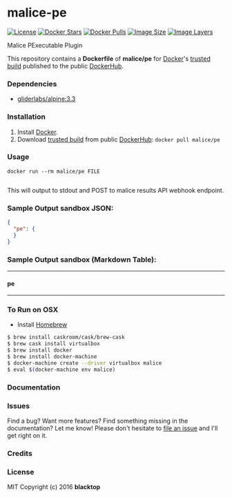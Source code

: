 # malice-pe

[![License](http://img.shields.io/:license-mit-blue.svg)](http://doge.mit-license.org)
[![Docker Stars](https://img.shields.io/docker/stars/malice/pe.svg)][hub]
[![Docker Pulls](https://img.shields.io/docker/pulls/malice/pe.svg)][hub]
[![Image Size](https://img.shields.io/imagelayers/image-size/malice/pe/latest.svg)](https://imagelayers.io/?images=malice/pe:latest)
[![Image Layers](https://img.shields.io/imagelayers/layers/malice/pe/latest.svg)](https://imagelayers.io/?images=malice/pe:latest)

Malice PExecutable Plugin

This repository contains a **Dockerfile** of **malice/pe** for [Docker](https://www.docker.io/)'s [trusted build](https://index.docker.io/u/malice/pe/) published to the public [DockerHub](https://index.docker.io/).

### Dependencies

* [gliderlabs/alpine:3.3](https://index.docker.io/_/gliderlabs/alpine/)


### Installation

1. Install [Docker](https://www.docker.io/).
2. Download [trusted build](https://hub.docker.com/r/malice/pe/) from public [DockerHub](https://hub.docker.com): `docker pull malice/pe`

### Usage

    docker run --rm malice/pe FILE

```bash

```

This will output to stdout and POST to malice results API webhook endpoint.

### Sample Output **sandbox** JSON:
```json
{
  "pe": {
  }
}
```
### Sample Output **sandbox** (Markdown Table):
---
#### pe

---
### To Run on OSX
 - Install [Homebrew](http://brew.sh)

```bash
$ brew install caskroom/cask/brew-cask
$ brew cask install virtualbox
$ brew install docker
$ brew install docker-machine
$ docker-machine create --driver virtualbox malice
$ eval $(docker-machine env malice)
```

### Documentation

### Issues

Find a bug? Want more features? Find something missing in the documentation? Let me know! Please don't hesitate to [file an issue](https://github.com/maliceio/malice-av/issues/new) and I'll get right on it.

### Credits

### License
MIT Copyright (c) 2016 **blacktop**

[hub]: https://hub.docker.com/r/malice/pe/
